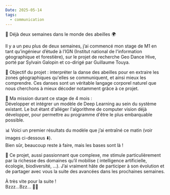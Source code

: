 ```yaml
---
Date: 2025-05-14
tags:
  - communication
---
```

🐝 Déjà deux semaines dans le monde des abeilles 🌍  
  
Il y a un peu plus de deux semaines, j’ai commencé mon stage de M1 en tant qu’ingénieur d’étude à l’IGN (Institut national de l'information géographique et forestière), sur le projet de recherche Geo Dance Hive, porté par Sylvain Galopin et co-dirigé par Guillaume Touya.  
  
🎯 Objectif du projet : interpréter la danse des abeilles pour en extraire les zones géographiques qu'elles se communiquent, et ainsi mieux les comprendre. Ces danses sont un véritable langage corporel naturel que nous cherchons à mieux décoder notamment grâce à ce projet.  
  
🔧 Ma mission durant ce stage de 4 mois :  
Développer et intégrer un modèle de Deep Learning au sein du système existant. Le but étant d'alléger l'algorithme de computer vision déjà développer, pour permettre au programme d'être le plus embarquable possible.  
  
📊 Voici un premier résultats du modèle que j’ai entraîné ce matin (voir images ci-dessous ⬇️).  
Bien sûr, beaucoup reste à faire, mais les bases sont là !  
  
🌱 Ce projet, aussi passionnant que complexe, me stimule particulièrement par la richesse des domaines qu’il mobilise ( intelligence artificielle, écologie, biodiversité, ...). J’ai vraiment hâte de participer à son évolution et de partager avec vous la suite des avancées dans les prochaines semaines.  
  
À très vite pour la suite !  
Bzzz...Bzz... 🐝💡  